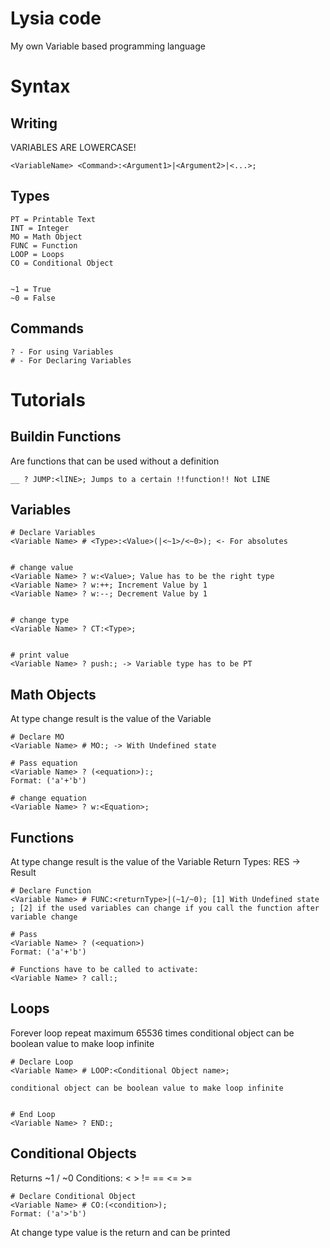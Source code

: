 # Lysia code

My own Variable based programming language

  
# Syntax
## Writing
VARIABLES ARE LOWERCASE!

```
<VariableName> <Command>:<Argument1>|<Argument2>|<...>;
```

  

## Types

```
PT = Printable Text
INT = Integer
MO = Math Object
FUNC = Function 
LOOP = Loops
CO = Conditional Object

  
~1 = True
~0 = False
```


## Commands

```
? - For using Variables
# - For Declaring Variables
```

  

# Tutorials

## Buildin Functions
Are functions that can be used without a definition
```
__ ? JUMP:<lINE>; Jumps to a certain !!function!! Not LINE
```
## Variables

```
# Declare Variables
<Variable Name> # <Type>:<Value>(|<~1>/<~0>); <- For absolutes

 
# change value
<Variable Name> ? w:<Value>; Value has to be the right type
<Variable Name> ? w:++; Increment Value by 1
<Variable Name> ? w:--; Decrement Value by 1


# change type
<Variable Name> ? CT:<Type>;


# print value
<Variable Name> ? push:; -> Variable type has to be PT
```

## Math Objects

At type change result is the value of the Variable
```
# Declare MO 
<Variable Name> # MO:; -> With Undefined state

# Pass equation
<Variable Name> ? (<equation>):;
Format: ('a'+'b')  

# change equation
<Variable Name> ? w:<Equation>;
```
## Functions
At type change result is the value of the Variable
Return Types: RES -> Result
```
# Declare Function
<Variable Name> # FUNC:<returnType>|(~1/~0); [1] With Undefined state ; [2] if the used variables can change if you call the function after variable change

# Pass 
<Variable Name> ? (<equation>)
Format: ('a'+'b')

# Functions have to be called to activate:
<Variable Name> ? call:;
```

## Loops
Forever loop repeat maximum 65536 times
conditional object can be boolean value to make loop infinite

```
# Declare Loop
<Variable Name> # LOOP:<Conditional Object name>;

conditional object can be boolean value to make loop infinite


# End Loop
<Variable Name> ? END:;
```

## Conditional Objects
Returns ~1 / ~0
Conditions: <  > != == <= >=
```
# Declare Conditional Object
<Variable Name> # CO:(<condition>);
Format: ('a'>'b')
```
At change type value is the return and can be printed